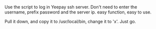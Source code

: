 Use the script to log in Yeepay ssh server.
Don't need to enter the username, prefix password and the server ip.
easy function, easy to use.

Pull it down, and copy it to /usr/local/bin, change it to 'x'.
Just go.
